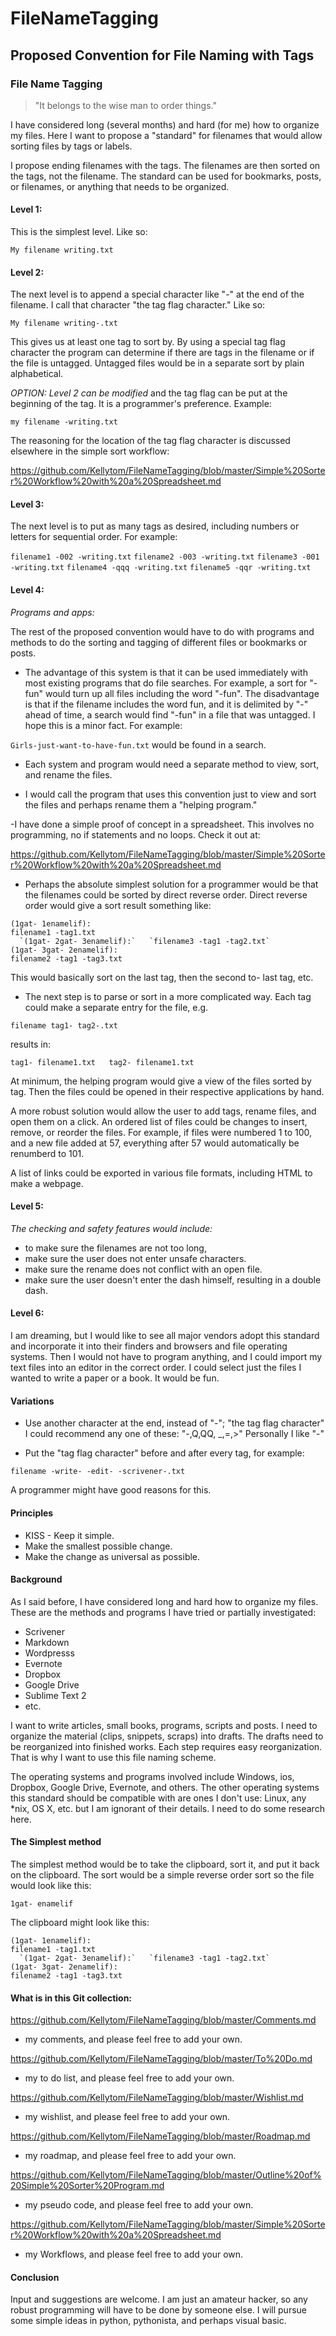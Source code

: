 FileNameTagging
===============


## Proposed Convention for File Naming with Tags
### File Name Tagging

>"It belongs to the wise man to order things."

I have considered long (several months) and hard (for me) how to organize my files. Here I want to propose a "standard" for filenames that would allow sorting files by tags or labels. 

I propose ending filenames with the tags. The filenames are then sorted on the tags, not the filename. The standard can be used for bookmarks, posts, or filenames, or anything that needs to be organized.

#### Level 1:

This is the simplest level. Like so:

`My filename writing.txt`

#### Level 2:

The next level is to append a special character like "-" at the end of the filename. I call that character "the tag flag character." Like so:

`My filename writing-.txt`

This gives us at least one tag to sort by. By using a special tag flag character the program can determine if there are tags in the filename or if the file is untagged. Untagged files would be in a separate sort by plain alphabetical.

*OPTION: Level 2 can be modified* and the tag flag can be put at the beginning of the tag. It is a programmer's preference. Example:

`my filename -writing.txt`

The reasoning for the location of the tag flag character is discussed elsewhere in the simple sort workflow:

https://github.com/Kellytom/FileNameTagging/blob/master/Simple%20Sorter%20Workflow%20with%20a%20Spreadsheet.md


#### Level 3:

The next level is to put as many tags as desired, including numbers or letters for sequential order. For example:

`filename1 -002 -writing.txt`
`filename2 -003 -writing.txt`
`filename3 -001 -writing.txt`
`filename4 -qqq -writing.txt`
`filename5 -qqr -writing.txt`

#### Level 4:

*Programs and apps:*

The rest of the proposed convention would have to do with programs and methods to do the sorting and tagging of different files or bookmarks or posts. 

- The advantage of this system is that it can be used immediately with most existing programs that do file searches. For example, a sort for "-fun" would turn up all files including the word "-fun". The disadvantage is that if the filename includes the word fun, and it is delimited by "-" ahead of time, a search would find "-fun" in a file that was untagged. I hope this is a minor fact. For example:

`Girls-just-want-to-have-fun.txt` would be found in a search.


- Each system and program would need a separate method to view, sort, and rename the files.

- I would call the program that uses this convention just to view and sort the files and perhaps rename them a "helping program."

-I have done a simple proof of concept in a spreadsheet. This involves no programming, no if statements and no loops. Check it out at:

https://github.com/Kellytom/FileNameTagging/blob/master/Simple%20Sorter%20Workflow%20with%20a%20Spreadsheet.md

- Perhaps the absolute simplest solution for a programmer would be that the filenames could be sorted by direct reverse order. Direct reverse order would give a sort result something like:

`(1gat- 1enamelif):`  
`filename1 -tag1.txt`    
``  
`(1gat- 2gat- 3enamelif):`  
`filename3 -tag1 -tag2.txt`  
``  
`(1gat- 3gat- 2enamelif):`  
`filename2 -tag1 -tag3.txt`

This would basically sort on the last tag, then the second to- last tag, etc.

- The next step is to parse or sort in a more complicated way. Each tag could make a separate entry for the file, e.g.

`filename tag1- tag2-.txt`

results in:

`tag1- filename1.txt  
tag2- filename1.txt`

At minimum, the helping program would give a view of the files sorted by tag. Then the files could be opened in their respective applications by hand. 

A more robust solution would allow the user to add tags, rename files, and open them on a click. An ordered list of files could be changes to insert, remove, or reorder the files. For example, if files were numbered 1 to 100, and a new file added at 57, everything after 57 would automatically be renumberd to 101. 

A list of links could be exported in various file formats, including HTML to make a webpage.

#### Level 5:

*The checking and safety features would include:* 

- to make sure the filenames are not too long,
- make sure the user does not enter unsafe characters.
- make sure the rename does not conflict with an open file.
- make sure the user doesn't enter the dash himself, resulting in a double dash.


#### Level 6:

I am dreaming, but I would like to see all major vendors adopt this standard and incorporate it into their finders and browsers and file operating systems. Then I would not have to program anything, and I could import my text files into an editor in the correct order. I could select just the files I wanted to write a paper or a book. It would be fun.

#### Variations

- Use another character at the end, instead of "-"; "the tag flag character" I could recommend any one of these: "-,Q,QQ, _,=,>" Personally I like "-"

- Put the "tag flag character" before and after every tag, for example:

`filename -write- -edit- -scrivener-.txt`

A programmer might have good reasons for this.

#### Principles

- KISS - Keep it simple. 
- Make the smallest possible change.
- Make the change as  universal as possible.

#### Background

As I said before, I have considered long  and hard how to organize my files. These are the methods and programs I have tried or partially investigated:

- Scrivener
- Markdown
- Wordpresss
- Evernote
- Dropbox
- Google Drive
- Sublime Text 2
- etc.

I want to write articles, small books, programs, scripts and posts. I need to organize the material (clips, snippets, scraps) into drafts. The drafts need to be reorganized into finished works. Each step requires easy reorganization. That is why I want to use this file naming scheme.

The operating systems and programs involved include Windows, ios, Dropbox, Google Drive, Evernote, and others. The other operating systems this standard should be compatible with are ones I don't use: Linux, any *nix, OS X, etc. but I am ignorant of their details. I need to do some research here.

#### The Simplest method

The simplest method would be to take the clipboard, sort it, and put it back on the clipboard. The sort would be a simple reverse order sort so the file would look like this:

`1gat- enamelif` 

The clipboard might look like this:

`(1gat- 1enamelif):`  
`filename1 -tag1.txt`    
``  
`(1gat- 2gat- 3enamelif):`  
`filename3 -tag1 -tag2.txt`  
``  
`(1gat- 3gat- 2enamelif):`  
`filename2 -tag1 -tag3.txt`

#### What is in this Git collection:

https://github.com/Kellytom/FileNameTagging/blob/master/Comments.md

- my comments, and please feel free to add your own.

https://github.com/Kellytom/FileNameTagging/blob/master/To%20Do.md

- my to do list, and please feel free to add your own.
 
https://github.com/Kellytom/FileNameTagging/blob/master/Wishlist.md

- my wishlist, and please feel free to add your own.

https://github.com/Kellytom/FileNameTagging/blob/master/Roadmap.md

- my roadmap, and please feel free to add your own.

https://github.com/Kellytom/FileNameTagging/blob/master/Outline%20of%20Simple%20Sorter%20Program.md

- my pseudo code, and please feel free to add your own.

https://github.com/Kellytom/FileNameTagging/blob/master/Simple%20Sorter%20Workflow%20with%20a%20Spreadsheet.md

- my Workflows, and please feel free to add your own.


#### Conclusion

Input and suggestions are welcome. I am just an amateur hacker, so any robust programming will have to be done by someone else. I will pursue some simple ideas in python, pythonista, and perhaps visual basic.
